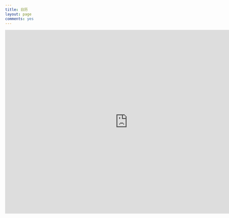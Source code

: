 ```yaml
---
title: 日历
layout: page
comments: yes
---
```


<iframe src="https://www.google.com/calendar/embed?showTitle=0&amp;height=600&amp;wkst=1&amp;hl=en_GB&amp;bgcolor=%23FFFFFF&amp;src=a9eud2og6cg1kh134ii9q3pcg4%40group.calendar.google.com&amp;color=%23875509&amp;src=en_gb.china%23holiday%40group.v.calendar.google.com&amp;color=%23711616&amp;src=i3oc4h3ohbl68272i9mc9imle8c4s9t4%40import.calendar.google.com&amp;color=%232F6309&amp;src=p%23weather%40group.v.calendar.google.com&amp;color=%2342104A&amp;ctz=Asia%2FShanghai" style=" border-width:0 " width="800" height="600" frameborder="0" scrolling="no"></iframe>
